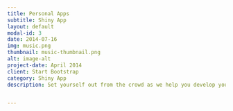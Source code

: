 ```yaml
---
title: Personal Apps
subtitle: Shiny App
layout: default
modal-id: 3
date: 2014-07-16
img: music.png
thumbnail: music-thumbnail.png
alt: image-alt
project-date: April 2014
client: Start Bootstrap
category: Shiny App
description: Set yourself out from the crowd as we help you develop your own app. This one provides charts and embedded music videos. 


---
```

